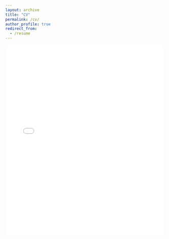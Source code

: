 ```yaml
---
layout: archive
title: "CV"
permalink: /cv/
author_profile: true
redirect_from:
  - /resume
---
```


<embed src="{{ site.baseurl }}/files/Jiawei Yang_CV.pdf" width="100%" height="600px" />

